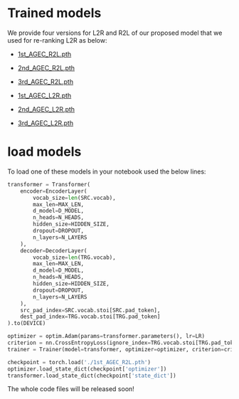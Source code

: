
# Trained models
We provide four versions for L2R and R2L of our proposed model that we used for re-ranking L2R as below: 

- [1st_AGEC_R2L.pth](https://drive.google.com/file/d/15J2qPWy2-x8rSejSyxoE6fYrRebkaBsD/view?usp=sharing)

- [2nd_AGEC_R2L.pth](https://drive.google.com/file/d/1Wh9SBOtSMYJOufG3r2dCqHlmDQBUIGYE/view?usp=sharing)

- [3rd_AGEC_R2L.pth](https://drive.google.com/file/d/1EX1vZ1Al2toQRaPNE8JzkgtGSoJshk4s/view?usp=sharing)


- [1st_AGEC_L2R.pth](https://drive.google.com/file/d/15J2qPWy2-x8rSejSyxoE6fYrRebkaBsD/view?usp=sharing)

- [2nd_AGEC_L2R.pth](https://drive.google.com/file/d/1Wh9SBOtSMYJOufG3r2dCqHlmDQBUIGYE/view?usp=sharing)

- [3rd_AGEC_L2R.pth](https://drive.google.com/file/d/1EX1vZ1Al2toQRaPNE8JzkgtGSoJshk4s/view?usp=sharing)


# load models
To load one of these models in your notebook used the below lines: 

```py
transformer = Transformer(
    encoder=EncoderLayer(
        vocab_size=len(SRC.vocab),
        max_len=MAX_LEN,
        d_model=D_MODEL,
        n_heads=N_HEADS,
        hidden_size=HIDDEN_SIZE,
        dropout=DROPOUT,
        n_layers=N_LAYERS
    ),
    decoder=DecoderLayer(
        vocab_size=len(TRG.vocab),
        max_len=MAX_LEN,
        d_model=D_MODEL,
        n_heads=N_HEADS,
        hidden_size=HIDDEN_SIZE,
        dropout=DROPOUT,
        n_layers=N_LAYERS
    ),
    src_pad_index=SRC.vocab.stoi[SRC.pad_token],
    dest_pad_index=TRG.vocab.stoi[TRG.pad_token]
).to(DEVICE)

optimizer = optim.Adam(params=transformer.parameters(), lr=LR)
criterion = nn.CrossEntropyLoss(ignore_index=TRG.vocab.stoi[TRG.pad_token])
trainer = Trainer(model=transformer, optimizer=optimizer, criterion=criterion)

checkpoint = torch.load('./1st_AGEC_R2L.pth')
optimizer.load_state_dict(checkpoint['optimizer'])          
transformer.load_state_dict(checkpoint['state_dict'])
```
The whole code files will be released soon!

